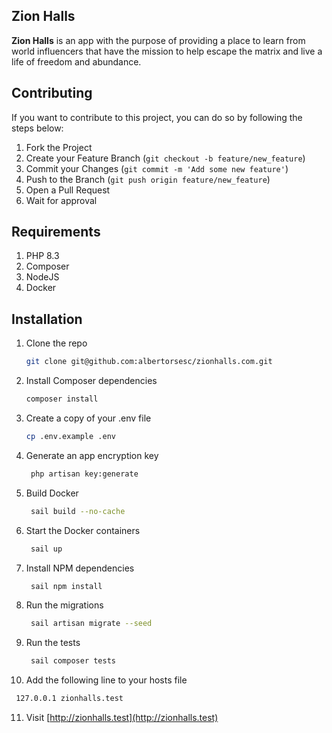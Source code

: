 ## Zion Halls

**Zion Halls** is an app with the purpose of providing a place to learn from world influencers that have the mission to 
help escape the matrix and live a life of freedom and abundance.

## Contributing

If you want to contribute to this project, you can do so by following the steps below:

1. Fork the Project
2. Create your Feature Branch (`git checkout -b feature/new_feature`)
3. Commit your Changes (`git commit -m 'Add some new feature'`)
4. Push to the Branch (`git push origin feature/new_feature`)
5. Open a Pull Request
6. Wait for approval

## Requirements

1. PHP 8.3
2. Composer
3. NodeJS
4. Docker

## Installation

1. Clone the repo
   ```sh
   git clone git@github.com:albertorsesc/zionhalls.com.git
   ```
2. Install Composer dependencies
   ```sh
   composer install
   ```
3. Create a copy of your .env file
   ```sh
   cp .env.example .env
   ```
4. Generate an app encryption key
   ```sh
    php artisan key:generate
    ```
5. Build Docker
   ```sh
    sail build --no-cache
    ```
6. Start the Docker containers
   ```sh
    sail up
    ```
7. Install NPM dependencies
   ```sh
    sail npm install
    ```
8. Run the migrations
   ```sh
    sail artisan migrate --seed
    ```
9. Run the tests
   ```sh
    sail composer tests
    ```
10. Add the following line to your hosts file
   ```sh
    127.0.0.1 zionhalls.test
   ```
11. Visit [http://zionhalls.test](http://zionhalls.test)
